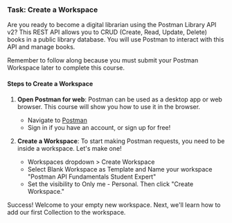 ### __Task: Create a Workspace__

Are you ready to become a digital librarian using the Postman Library API v2? This REST API allows you to CRUD (Create, Read, Update, Delete) books in a public library database. You will use Postman to interact with this API and manage books.

Remember to follow along because you must submit your Postman Workspace later to complete this course.

#### __Steps to Create a Workspace__

1. **Open Postman for web**: Postman can be used as a desktop app or web browser. This course will show you how to use it in the browser.
   - Navigate to [Postman](https://www.postman.com/)
   - Sign in if you have an account, or sign up for free!

2. **Create a Workspace**: To start making Postman requests, you need to be inside a workspace. Let's make one!
   - Workspaces dropdown > Create Workspace
   - Select Blank Workspace as Template and Name your workspace "Postman API Fundamentals Student Expert"
   - Set the visibility to Only me - Personal. Then click "Create Workspace."

Success! Welcome to your empty new workspace. Next, we'll learn how to add our first Collection to the workspace.